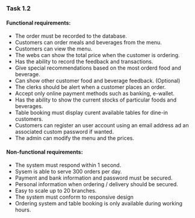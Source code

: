 ### Task 1.2

#### Functional requirements:
- The order must be recorded to the database.
- Customers can order meals and beverages from the menu.
- Customers can view the menu.
- The webs can show the total price when the customer is ordering.
- Has the ability to record the feedback and transactions.
- Give special recommendations based on the most orderd food and beverage.
- Can show other customer food and beverage feedback. (Optional)
- The clerks should be alert when a customer places an order.
- Accept only online payment methods such as banking, e-wallet.
- Has the ability to show the current stocks of particular foods and beverages.
- Table booking must display curent available tables for dine-in customers.
- Customers can register an user account using an email address ad an associated custom password if wanted.
- The admin can modify the menu and the prices.

#### Non-functional requirements:
- The system must respond within 1 second.
- Sysem is able to serve 300 orders per day.
- Payment and bank information and password must be secured.
- Personal information when ordering / delivery should be secured.
- Easy to scale up to 20 branches.
- The system must conform to responsive design
- Ordering system and table booking is only available during working hours.
